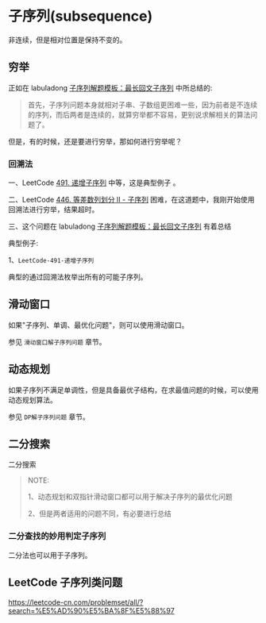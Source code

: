 # 子序列(subsequence)

非连续，但是相对位置是保持不变的。



## 穷举

正如在 labuladong [子序列解题模板：最长回文子序列](https://mp.weixin.qq.com/s/zNai1pzXHeB2tQE6AdOXTA)  中所总结的:

> 首先，子序列问题本身就相对子串、子数组更困难一些，因为前者是不连续的序列，而后两者是连续的，就算穷举都不容易，更别说求解相关的算法问题了。

但是，有的时候，还是要进行穷举，那如何进行穷举呢？

### 回溯法

一、LeetCode [491. 递增子序列](https://leetcode-cn.com/problems/increasing-subsequences/) 中等，这是典型例子 。

二、LeetCode [446. 等差数列划分 II - 子序列](https://leetcode-cn.com/problems/arithmetic-slices-ii-subsequence/) 困难，在这道题中，我刚开始使用回溯法进行穷举，结果超时。

三、这个问题在 labuladong [子序列解题模板：最长回文子序列](https://mp.weixin.qq.com/s/zNai1pzXHeB2tQE6AdOXTA) 有着总结

典型例子:

1、`LeetCode-491-递增子序列`

典型的通过回溯法枚举出所有的可能子序列。



## 滑动窗口

如果"子序列、单调、最优化问题"，则可以使用滑动窗口。

参见 `滑动窗口解子序列问题` 章节。



## 动态规划

如果子序列不满足单调性，但是具备最优子结构，在求最值问题的时候，可以使用动态规划算法。

参见 `DP解子序列问题` 章节。



## 二分搜索

二分搜索

> NOTE: 
>
> 1、动态规划和双指针滑动窗口都可以用于解决子序列的最优化问题
>
> 2、但是两者适用的问题不同，有必要进行总结
>
> 



### 二分查找的妙用判定子序列

二分法也可以用于子序列。



## LeetCode 子序列类问题

https://leetcode-cn.com/problemset/all/?search=%E5%AD%90%E5%BA%8F%E5%88%97

